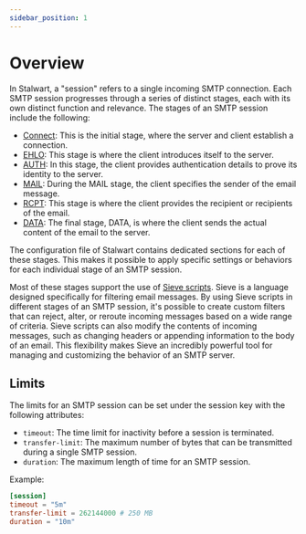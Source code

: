 ```yaml
---
sidebar_position: 1
---
```


# Overview

In Stalwart, a "session" refers to a single incoming SMTP connection. Each SMTP session progresses through a series of distinct stages, each with its own distinct function and relevance. The stages of an SMTP session include the following:

- [Connect](/docs/smtp/inbound/connect): This is the initial stage, where the server and client establish a connection. 
- [EHLO](/docs/smtp/inbound/ehlo): This stage is where the client introduces itself to the server.
- [AUTH](/docs/smtp/inbound/auth): In this stage, the client provides authentication details to prove its identity to the server.
- [MAIL](/docs/smtp/inbound/mail): During the MAIL stage, the client specifies the sender of the email message.
- [RCPT](/docs/smtp/inbound/rcpt): This stage is where the client provides the recipient or recipients of the email.
- [DATA](/docs/smtp/inbound/data): The final stage, DATA, is where the client sends the actual content of the email to the server.

The configuration file of Stalwart contains dedicated sections for each of these stages. This makes it possible to apply specific settings or behaviors for each individual stage of an SMTP session.

Most of these stages support the use of [Sieve scripts](/docs/sieve/overview). Sieve is a language designed specifically for filtering email messages. By using Sieve scripts in different stages of an SMTP session, it's possible to create custom filters that can reject, alter, or reroute incoming messages based on a wide range of criteria. Sieve scripts can also modify the contents of incoming messages, such as changing headers or appending information to the body of an email. This flexibility makes Sieve an incredibly powerful tool for managing and customizing the behavior of an SMTP server.

## Limits

The limits for an SMTP session can be set under the session key with the following attributes:

- `timeout`: The time limit for inactivity before a session is terminated.
- `transfer-limit`: The maximum number of bytes that can be transmitted during a single SMTP session.
- `duration`: The maximum length of time for an SMTP session.

Example:

```toml
[session]
timeout = "5m"
transfer-limit = 262144000 # 250 MB
duration = "10m"
```
